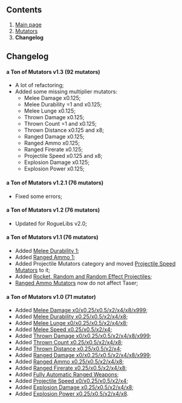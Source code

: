 ## Contents ##

1. [Main page](https://github.com/Abbysssal/aToM)
2. [Mutators](https://github.com/Abbysssal/aToM/blob/master/Mutators.md)
3. **Changelog**

## Changelog ##

#### a Ton of Mutators v1.3 (92 mutators) ####
- A lot of refactoring;
- Added some missing multiplier mutators:
  - Melee Damage x0.125;
  - Melee Durability =1 and x0.125;
  - Melee Lunge x0.125;
  - Thrown Damage x0.125;
  - Thrown Count =1 and x0.125;
  - Thrown Distance x0.125 and x8;
  - Ranged Damage x0.125;
  - Ranged Ammo x0.125;
  - Ranged Firerate x0.125;
  - Projectile Speed x0.125 and x8;
  - Explosion Damage x0.125;
  - Explosion Power x0.125;

#### a Ton of Mutators v1.2.1 (76 mutators) ####
- Fixed some errors;

#### a Ton of Mutators v1.2 (76 mutators) ####
- Updated for RogueLibs v2.0;

#### a Ton of Mutators v1.1 (76 mutators) ####
- Added [Melee Durability 1](https://github.com/Abbysssal/aToM/blob/master/Mutators.md#melee-durability);
- Added [Ranged Ammo 1](https://github.com/Abbysssal/aToM/blob/master/Mutators.md#ranged-ammo);
- Added Projectile Mutators category and moved [Projectile Speed Mutators](https://github.com/Abbysssal/aToM/blob/master/Mutators.md#projectile-speed) to it;
- Added [Rocket, Random and Random Effect Projectiles](https://github.com/Abbysssal/aToM/blob/master/Mutators.md#projectile-types);
- [Ranged Ammo Mutators](https://github.com/Abbysssal/aToM/blob/master/Mutators.md#ranged-ammo) now do not affect Taser;

#### a Ton of Mutators v1.0 (71 mutator) ####
- Added [Melee Damage x0/x0.25/x0.5/x2/x4/x8/x999](https://github.com/Abbysssal/aToM/blob/master/Mutators.md#melee-damage);
- Added [Melee Durability x0.25/x0.5/x2/x4/x8](https://github.com/Abbysssal/aToM/blob/master/Mutators.md#melee-durability);
- Added [Melee Lunge x0/x0.25/x0.5/x2/x4/x8](https://github.com/Abbysssal/aToM/blob/master/Mutators.md#melee-lunge);
- Added [Melee Speed x0.25/x0.5/x2/x4](https://github.com/Abbysssal/aToM/blob/master/Mutators.md#melee-speed);
- Added [Thrown Damage x0/x0.25/x0.5/x2/x4/x8/x999](https://github.com/Abbysssal/aToM/blob/master/Mutators.md#thrown-damage);
- Added [Thrown Count x0.25/x0.5/x2/x4/x8](https://github.com/Abbysssal/aToM/blob/master/Mutators.md#thrown-count);
- Added [Thrown Distance x0.25/x0.5/x2/x4](https://github.com/Abbysssal/aToM/blob/master/Mutators.md#thrown-distance);
- Added [Ranged Damage x0/x0.25/x0.5/x2/x4/x8/x999](https://github.com/Abbysssal/aToM/blob/master/Mutators.md#ranged-damage);
- Added [Ranged Ammo x0.25/x0.5/x2/x4/x8](https://github.com/Abbysssal/aToM/blob/master/Mutators.md#ranged-ammo);
- Added [Ranged Firerate x0.25/x0.5/x2/x4/x8](https://github.com/Abbysssal/aToM/blob/master/Mutators.md#ranged-firerate);
- Added [Fully Automatic Ranged Weapons](https://github.com/Abbysssal/aToM/blob/master/Mutators.md#fully-automatic-ranged-weapons);
- Added [Projectile Speed x0/x0.25/x0.5/x2/x4](https://github.com/Abbysssal/aToM/blob/master/Mutators.md#projectile-speed);
- Added [Explosion Damage x0.25/x0.5/x2/x4/x8](https://github.com/Abbysssal/aToM/blob/master/Mutators.md#explosion-damage);
- Added [Explosion Power x0.25/x0.5/x2/x4/x8](https://github.com/Abbysssal/aToM/blob/master/Mutators.md#explosion-power).















